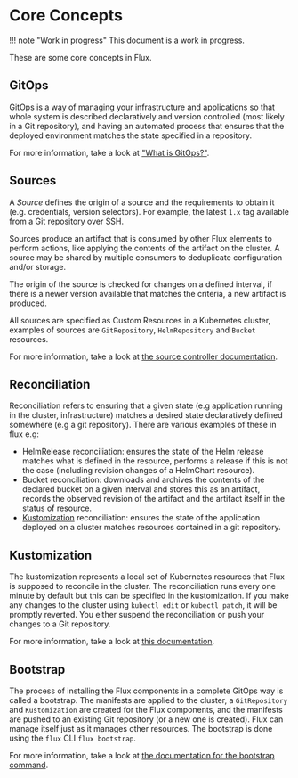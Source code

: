 # Core Concepts

!!! note "Work in progress"
    This document is a work in progress.

These are some core concepts in Flux.

## GitOps

GitOps is a way of managing your infrastructure and applications so that whole system is described declaratively and version controlled (most likely in a Git repository), and having an automated process that ensures that the deployed environment matches the state specified in a repository.

For more information, take a look at ["What is GitOps?"](https://www.gitops.tech/#what-is-gitops).

## Sources

A *Source* defines the origin of a source and the requirements to obtain
it (e.g. credentials, version selectors). For example, the latest `1.x` tag
available from a Git repository over SSH.

Sources produce an artifact that is consumed by other Flux elements to perform
actions, like applying the contents of the artifact on the cluster. A source
may be shared by multiple consumers to deduplicate configuration and/or storage.

The origin of the source is checked for changes on a defined interval, if
there is a newer version available that matches the criteria, a new artifact
is produced.

All sources are specified as Custom Resources in a Kubernetes cluster, examples
of sources are `GitRepository`, `HelmRepository` and `Bucket` resources. 

For more information, take a look at [the source controller documentation](../components/source/source.md).

## Reconciliation

Reconciliation refers to ensuring that a given state (e.g application running in the cluster, infrastructure) matches a desired state declaratively defined somewhere (e.g a git repository). There are various examples of these in flux e.g:

- HelmRelease reconciliation: ensures the state of the Helm release matches what is defined in the resource, performs a release if this is not the case (including revision changes of a HelmChart resource).
- Bucket reconciliation: downloads and archives the contents of the declared bucket on a given interval and stores this as an artifact, records the observed revision of the artifact and the artifact itself in the status of resource.
- [Kustomization](#kustomization) reconciliation: ensures the state of the application deployed on a cluster matches resources contained in a git repository.

## Kustomization

The kustomization represents a local set of Kubernetes resources that Flux is supposed to reconcile in the cluster. The reconciliation runs every one minute by default but this can be specified in the kustomization. If you make any changes to the cluster using `kubectl edit` or `kubectl patch`, it will be promptly reverted. You either suspend the reconciliation or push your changes to a Git repository.

For more information, take a look at [this documentation](../components/kustomize/kustomization.md).

## Bootstrap

The process of installing the Flux components in a complete GitOps way is called a bootstrap. The manifests are applied to the cluster, a `GitRepository` and `Kustomization` are created for the Flux components, and the manifests are pushed to an existing Git repository (or a new one is created). Flux can manage itself just as it manages other resources. 
The bootstrap is done using the `flux` CLI `flux bootstrap`.

For more information, take a look at [the documentation for the bootstrap command](../cmd/flux_bootstrap.md).
